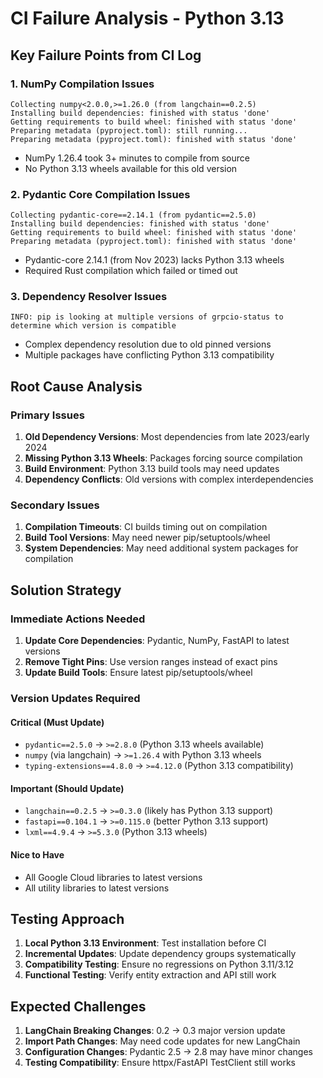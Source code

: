 # CI Failure Analysis - Python 3.13

## Key Failure Points from CI Log

### 1. NumPy Compilation Issues
```
Collecting numpy<2.0.0,>=1.26.0 (from langchain==0.2.5)
Installing build dependencies: finished with status 'done'
Getting requirements to build wheel: finished with status 'done'
Preparing metadata (pyproject.toml): still running...
Preparing metadata (pyproject.toml): finished with status 'done'
```
- NumPy 1.26.4 took 3+ minutes to compile from source
- No Python 3.13 wheels available for this old version

### 2. Pydantic Core Compilation Issues  
```
Collecting pydantic-core==2.14.1 (from pydantic==2.5.0)
Installing build dependencies: finished with status 'done'
Getting requirements to build wheel: finished with status 'done'
Preparing metadata (pyproject.toml): finished with status 'done'
```
- Pydantic-core 2.14.1 (from Nov 2023) lacks Python 3.13 wheels
- Required Rust compilation which failed or timed out

### 3. Dependency Resolver Issues
```
INFO: pip is looking at multiple versions of grpcio-status to determine which version is compatible
```
- Complex dependency resolution due to old pinned versions
- Multiple packages have conflicting Python 3.13 compatibility

## Root Cause Analysis

### Primary Issues
1. **Old Dependency Versions**: Most dependencies from late 2023/early 2024
2. **Missing Python 3.13 Wheels**: Packages forcing source compilation  
3. **Build Environment**: Python 3.13 build tools may need updates
4. **Dependency Conflicts**: Old versions with complex interdependencies

### Secondary Issues
1. **Compilation Timeouts**: CI builds timing out on compilation
2. **Build Tool Versions**: May need newer pip/setuptools/wheel
3. **System Dependencies**: May need additional system packages for compilation

## Solution Strategy

### Immediate Actions Needed
1. **Update Core Dependencies**: Pydantic, NumPy, FastAPI to latest versions
2. **Remove Tight Pins**: Use version ranges instead of exact pins
3. **Update Build Tools**: Ensure latest pip/setuptools/wheel

### Version Updates Required

#### Critical (Must Update)
- `pydantic==2.5.0` → `>=2.8.0` (Python 3.13 wheels available)
- `numpy` (via langchain) → `>=1.26.4` with Python 3.13 wheels
- `typing-extensions==4.8.0` → `>=4.12.0` (Python 3.13 compatibility)

#### Important (Should Update)  
- `langchain==0.2.5` → `>=0.3.0` (likely has Python 3.13 support)
- `fastapi==0.104.1` → `>=0.115.0` (better Python 3.13 support)
- `lxml==4.9.4` → `>=5.3.0` (Python 3.13 wheels)

#### Nice to Have
- All Google Cloud libraries to latest versions
- All utility libraries to latest versions

## Testing Approach

1. **Local Python 3.13 Environment**: Test installation before CI
2. **Incremental Updates**: Update dependency groups systematically  
3. **Compatibility Testing**: Ensure no regressions on Python 3.11/3.12
4. **Functional Testing**: Verify entity extraction and API still work

## Expected Challenges

1. **LangChain Breaking Changes**: 0.2 → 0.3 major version update
2. **Import Path Changes**: May need code updates for new LangChain
3. **Configuration Changes**: Pydantic 2.5 → 2.8 may have minor changes
4. **Testing Compatibility**: Ensure httpx/FastAPI TestClient still works